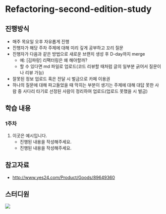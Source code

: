# Refactoring-second-edition-study

## 진행방식

- 매주 목요일 오후 자유롭게 진행
- 진행자가 해당 주차 주제에 대해 미리 깊게 공부하고 꼬리 질문
- 진행자가 다음과 같은 방법으로 새로운 브랜치 생성 후 D-day까지 merge
  - 예: [김파랑] 리팩터링은 왜 해야할까?
  - 할 수 있다면 md 파일로 업로드(코드 리뷰할 때처럼 글의 일부분 긁어서 질문이나 리뷰 가능)
- 잘못된 정보 업로드 혹은 전달 시 벌금으로 카페 이용권
- 하나의 질문에 대해 파고들었을 때 막히는 부분이 생기는 주제에 대해 대답 못한 사람 중 사다리 타기로 선정된 사람이 정리하여 업로드(업로드 못했을 시 벌금)

## 학습 내용

### 1주차

 1. 이곳은 예시입니다.
    - 진행된 내용을 작성해주세요.
    - 진행된 내용을 작성해주세요.
   
## 참고자료
- http://www.yes24.com/Product/Goods/89649360

## 스터디원
<a href="https://github.com/jsjs4013/Refactoring-second-edition-study/graphs/contributors">
  <img src="https://contrib.rocks/image?repo=jsjs4013/Refactoring-second-edition-study" />
</a>
